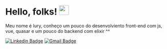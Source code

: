# Hello, folks! <img src="https://raw.githubusercontent.com/MartinHeinz/MartinHeinz/master/wave.gif" width="30px">

Meu nome é Iury, conheço um pouco do desenvolviento front-end com js, vue, quasar e um pouco do backend com elixir ^^

[![Linkedin Badge](https://img.shields.io/badge/-Iury%20França-00e5ff?style=flat-circle&logo=Linkedin&logoColor=&label-colorlink=https://https://www.linkedin.com/in/matheus-l-b-8559001a1/)](https://www.linkedin.com/in/iury-frança-37873318b/) [![Gmail Badge](https://img.shields.io/badge/-iurygfranca@gmail.com-00e5ff?style=flat-circle&logo=Gmail&logoColor=white&link=mailto:dlittig.works@gmail.com)](mailto:iurygfranca@gmail.com)
